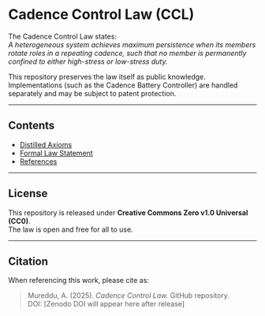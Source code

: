 # Cadence Control Law (CCL)

The Cadence Control Law states:  
*A heterogeneous system achieves maximum persistence when its members rotate roles in a repeating cadence, such that no member is permanently confined to either high-stress or low-stress duty.*

This repository preserves the law itself as public knowledge. Implementations (such as the Cadence Battery Controller) are handled separately and may be subject to patent protection.

---

## Contents
- [Distilled Axioms](axioms.md)  
- [Formal Law Statement](law.md)  
- [References](references.md)  

---

## License
This repository is released under **Creative Commons Zero v1.0 Universal (CC0)**.  
The law is open and free for all to use.

---

## Citation
When referencing this work, please cite as:

> Mureddu, A. (2025). *Cadence Control Law.* GitHub repository.  
> DOI: [Zenodo DOI will appear here after release]
